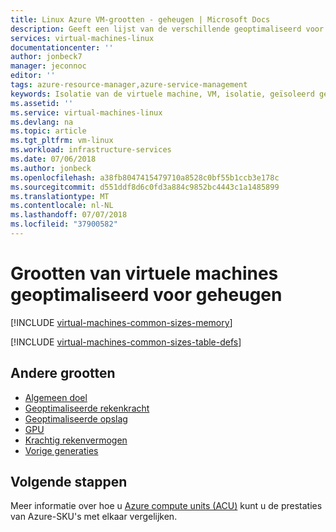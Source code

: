```yaml
---
title: Linux Azure VM-grootten - geheugen | Microsoft Docs
description: Geeft een lijst van de verschillende geoptimaliseerd voor geheugen-grootten beschikbaar voor virtuele Linux-machines in Azure. Bevat informatie over het aantal vcpu's, gegevensschijven en NIC's, evenals opslag en doorvoer netwerkbandbreedte voor grootten die in deze reeks.
services: virtual-machines-linux
documentationcenter: ''
author: jonbeck7
manager: jeconnoc
editor: ''
tags: azure-resource-manager,azure-service-management
keywords: Isolatie van de virtuele machine, VM, isolatie, geïsoleerd geïsoleerd
ms.assetid: ''
ms.service: virtual-machines-linux
ms.devlang: na
ms.topic: article
ms.tgt_pltfrm: vm-linux
ms.workload: infrastructure-services
ms.date: 07/06/2018
ms.author: jonbeck
ms.openlocfilehash: a38fb8047415479710a8528c0bf55b1ccb3e178c
ms.sourcegitcommit: d551ddf8d6c0fd3a884c9852bc4443c1a1485899
ms.translationtype: MT
ms.contentlocale: nl-NL
ms.lasthandoff: 07/07/2018
ms.locfileid: "37900582"
---
```

# <a name="memory-optimized-virtual-machine-sizes"></a>Grootten van virtuele machines geoptimaliseerd voor geheugen


[!INCLUDE [virtual-machines-common-sizes-memory](../../../includes/virtual-machines-common-sizes-memory.md)]

[!INCLUDE [virtual-machines-common-sizes-table-defs](../../../includes/virtual-machines-common-sizes-table-defs.md)]

## <a name="other-sizes"></a>Andere grootten
- [Algemeen doel](sizes-general.md)
- [Geoptimaliseerde rekenkracht](sizes-compute.md)
- [Geoptimaliseerde opslag](sizes-storage.md)
- [GPU](../windows/sizes-gpu.md)
- [Krachtig rekenvermogen](sizes-hpc.md)
- [Vorige generaties](sizes-previous-gen.md)

## <a name="next-steps"></a>Volgende stappen
Meer informatie over hoe u [Azure compute units (ACU)](acu.md) kunt u de prestaties van Azure-SKU's met elkaar vergelijken.
